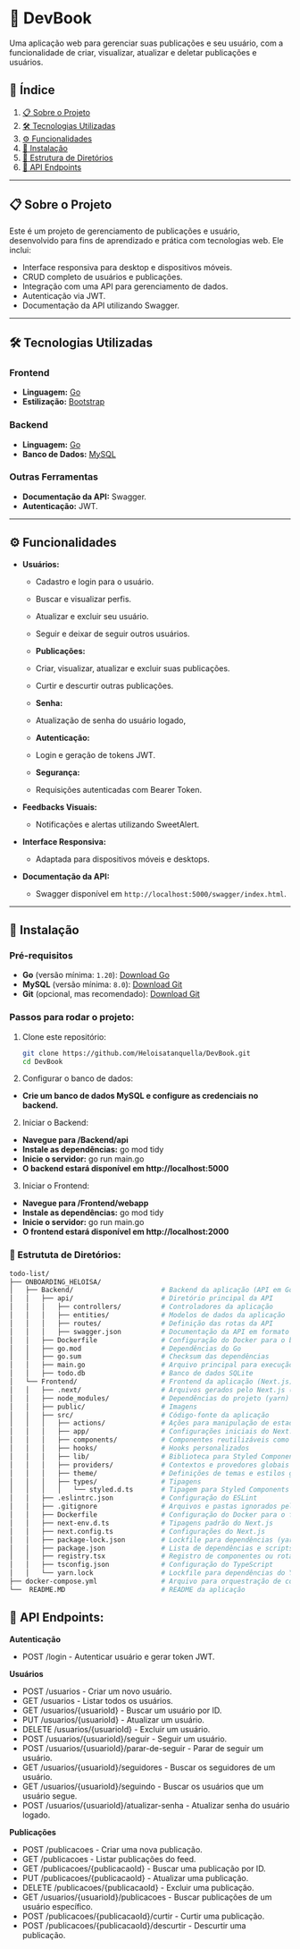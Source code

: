 
# 🚀 **DevBook**

Uma aplicação web para gerenciar suas publicações e seu usuário, com a funcionalidade de criar, visualizar, atualizar e deletar publicações e usuários.

## 📝 **Índice**
1. [📋 Sobre o Projeto](#sobre-o-projeto)
2. [🛠️ Tecnologias Utilizadas](#tecnologias-utilizadas)
4. [⚙️ Funcionalidades](#funcionalidades)
5. [🚀 Instalação](#instalação)
6. [📁 Estrutura de Diretórios](#estrutura-de-diretórios)
7. [📌 API Endpoints](#api-endpoints)

---

## **📋 Sobre o Projeto** <a name="sobre-o-projeto"></a>
Este é um projeto de gerenciamento de publicações e usuário, desenvolvido para fins de aprendizado e prática com tecnologias web. Ele inclui:
- Interface responsiva para desktop e dispositivos móveis.
- CRUD completo de usuários e publicações.
- Integração com uma API para gerenciamento de dados.
- Autenticação via JWT.
- Documentação da API utilizando Swagger.

---

## **🛠️ Tecnologias Utilizadas** <a name="tecnologias-utilizadas"></a>
### **Frontend**
- **Linguagem:** [Go](https://go.dev/learn/)
- **Estilização:** [Bootstrap](https://getbootstrap.com/)

### **Backend**
- **Linguagem:** [Go](https://go.dev/learn/)
- **Banco de Dados:** [MySQL](https://dev.mysql.com/doc/)

### **Outras Ferramentas**
- **Documentação da API:** Swagger.
- **Autenticação:** JWT.

---

## **⚙️ Funcionalidades** <a name="funcionalidades"></a>
- **Usuários:**
  - Cadastro e login para o usuário.
  - Buscar e visualizar perfis.
  - Atualizar e excluir seu usuário.
  - Seguir e deixar de seguir outros usuários.

  - **Publicações:**
  - Criar, visualizar, atualizar e excluir suas publicações.
  - Curtir e descurtir outras publicações.

  - **Senha:**
  - Atualização de senha do usuário logado,

  - **Autenticação:**
  - Login e geração de tokens JWT.

  - **Segurança:**
  - Requisições autenticadas com Bearer Token.

- **Feedbacks Visuais:**
  - Notificações e alertas utilizando SweetAlert.

- **Interface Responsiva:**
  - Adaptada para dispositivos móveis e desktops.

- **Documentação da API:**
  - Swagger disponível em `http://localhost:5000/swagger/index.html`.

---

## **🚀 Instalação** <a name="instalação"></a>
### Pré-requisitos
- **Go** (versão mínima: `1.20`): [Download Go](https://go.dev/)
- **MySQL** (versão mínima: `8.0`): [Download Git](https://dev.mysql.com/downloads/)
- **Git** (opcional, mas recomendado): [Download Git](https://git-scm.com/)

### Passos para rodar o projeto:

1. Clone este repositório:
   ```bash
   git clone https://github.com/Heloisatanquella/DevBook.git
   cd DevBook

1. Configurar o banco de dados:
 - **Crie um banco de dados MySQL e configure as credenciais no backend.**

2. Iniciar o Backend:
 - **Navegue para /Backend/api**
 - **Instale as dependências:** go mod tidy
 - **Inicie o servidor:** go run main.go
 - **O backend estará disponível em http://localhost:5000**

 3. Iniciar o Frontend:
 - **Navegue para /Frontend/webapp**
 - **Instale as dependências:** go mod tidy
 - **Inicie o servidor:** go run main.go
 - **O frontend estará disponível em http://localhost:2000**

### 📁 Estrututa de Diretórios: <a name="estrutura-de-diretórios"></a>

```bash 
todo-list/
├── ONBOARDING_HELOISA/
│   ├── Backend/                      # Backend da aplicação (API em Go)
│   │   ├── api/                      # Diretório principal da API
│   │   │   ├── controllers/          # Controladores da aplicação 
│   │   │   ├── entities/             # Modelos de dados da aplicação
│   │   │   ├── routes/               # Definição das rotas da API
│   │   │   ├── swagger.json          # Documentação da API em formato Swagger
│   │   ├── Dockerfile                # Configuração do Docker para o backend
│   │   ├── go.mod                    # Dependências do Go
│   │   ├── go.sum                    # Checksum das dependências
│   │   ├── main.go                   # Arquivo principal para execução da API
│   │   ├── todo.db                   # Banco de dados SQLite 
│   └── Frontend/                     # Frontend da aplicação (Next.js)
│   │   ├── .next/                    # Arquivos gerados pelo Next.js (build)
│   │   ├── node_modules/             # Dependências do projeto (yarn)
│   │   ├── public/                   # Imagens
│   │   ├── src/                      # Código-fonte da aplicação
│   │   │   ├── actions/              # Ações para manipulação de estados e dados da API
│   │   │   ├── app/                  # Configurações iniciais do Next.js
│   │   │   ├── components/           # Componentes reutilizáveis como botões, listas e formulários
│   │   │   ├── hooks/                # Hooks personalizados
│   │   │   ├── lib/                  # Biblioteca para Styled Components
│   │   │   ├── providers/            # Contextos e provedores globais
│   │   │   ├── theme/                # Definições de temas e estilos globais
│   │   │   ├── types/                # Tipagens 
│   │   │   │   └── styled.d.ts       # Tipagem para Styled Components
│   │   ├── .eslintrc.json            # Configuração do ESLint
│   │   ├── .gitignore                # Arquivos e pastas ignorados pelo Git
│   │   ├── Dockerfile                # Configuração do Docker para o frontend
│   │   ├── next-env.d.ts             # Tipagens padrão do Next.js
│   │   ├── next.config.ts            # Configurações do Next.js
│   │   ├── package-lock.json         # Lockfile para dependências (yarn)
│   │   ├── package.json              # Lista de dependências e scripts do projeto
│   │   ├── registry.tsx              # Registro de componentes ou rotas
│   │   ├── tsconfig.json             # Configuração do TypeScript
│   │   └── yarn.lock                 # Lockfile para dependências do Yarn
├── docker-compose.yml                # Arquivo para orquestração de contêineres Docker
└──  README.MD                        # README da aplicação

```

## 📌 API Endpoints: <a name="api-endpoints"></a>

**Autenticação**
- POST /login - Autenticar usuário e gerar token JWT.

**Usuários**
- POST /usuarios - Criar um novo usuário.
- GET /usuarios - Listar todos os usuários.
- GET /usuarios/{usuarioId} - Buscar um usuário por ID.
- PUT /usuarios/{usuarioId} - Atualizar um usuário.
- DELETE /usuarios/{usuarioId} - Excluir um usuário.
- POST /usuarios/{usuarioId}/seguir - Seguir um usuário.
- POST /usuarios/{usuarioId}/parar-de-seguir - Parar de seguir um usuário.
- GET /usuarios/{usuarioId}/seguidores - Buscar os seguidores de um usuário.
- GET /usuarios/{usuarioId}/seguindo - Buscar os usuários que um usuário segue.
- POST /usuarios/{usuarioId}/atualizar-senha - Atualizar senha do usuário logado.

**Publicações**

- POST /publicacoes - Criar uma nova publicação.
- GET /publicacoes - Listar publicações do feed.
- GET /publicacoes/{publicacaoId} - Buscar uma publicação por ID.
- PUT /publicacoes/{publicacaoId} - Atualizar uma publicação.
- DELETE /publicacoes/{publicacaoId} - Excluir uma publicação.
- GET /usuarios/{usuarioId}/publicacoes - Buscar publicações de um usuário específico.
- POST /publicacoes/{publicacaoId}/curtir - Curtir uma publicação.
- POST /publicacoes/{publicacaoId}/descurtir - Descurtir uma publicação.
